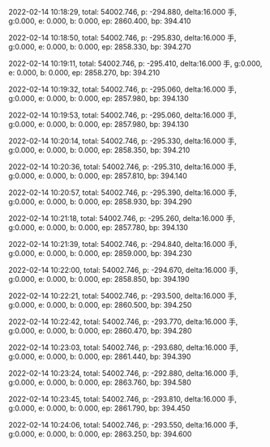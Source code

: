 2022-02-14 10:18:29, total: 54002.746, p: -294.880, delta:16.000 手, g:0.000, e: 0.000, b: 0.000, ep: 2860.400, bp: 394.410

2022-02-14 10:18:50, total: 54002.746, p: -295.830, delta:16.000 手, g:0.000, e: 0.000, b: 0.000, ep: 2858.330, bp: 394.270

2022-02-14 10:19:11, total: 54002.746, p: -295.410, delta:16.000 手, g:0.000, e: 0.000, b: 0.000, ep: 2858.270, bp: 394.210

2022-02-14 10:19:32, total: 54002.746, p: -295.060, delta:16.000 手, g:0.000, e: 0.000, b: 0.000, ep: 2857.980, bp: 394.130

2022-02-14 10:19:53, total: 54002.746, p: -295.060, delta:16.000 手, g:0.000, e: 0.000, b: 0.000, ep: 2857.980, bp: 394.130

2022-02-14 10:20:14, total: 54002.746, p: -295.330, delta:16.000 手, g:0.000, e: 0.000, b: 0.000, ep: 2858.350, bp: 394.210

2022-02-14 10:20:36, total: 54002.746, p: -295.310, delta:16.000 手, g:0.000, e: 0.000, b: 0.000, ep: 2857.810, bp: 394.140

2022-02-14 10:20:57, total: 54002.746, p: -295.390, delta:16.000 手, g:0.000, e: 0.000, b: 0.000, ep: 2858.930, bp: 394.290

2022-02-14 10:21:18, total: 54002.746, p: -295.260, delta:16.000 手, g:0.000, e: 0.000, b: 0.000, ep: 2857.780, bp: 394.130

2022-02-14 10:21:39, total: 54002.746, p: -294.840, delta:16.000 手, g:0.000, e: 0.000, b: 0.000, ep: 2859.000, bp: 394.230

2022-02-14 10:22:00, total: 54002.746, p: -294.670, delta:16.000 手, g:0.000, e: 0.000, b: 0.000, ep: 2858.850, bp: 394.190

2022-02-14 10:22:21, total: 54002.746, p: -293.500, delta:16.000 手, g:0.000, e: 0.000, b: 0.000, ep: 2860.500, bp: 394.250

2022-02-14 10:22:42, total: 54002.746, p: -293.770, delta:16.000 手, g:0.000, e: 0.000, b: 0.000, ep: 2860.470, bp: 394.280

2022-02-14 10:23:03, total: 54002.746, p: -293.680, delta:16.000 手, g:0.000, e: 0.000, b: 0.000, ep: 2861.440, bp: 394.390

2022-02-14 10:23:24, total: 54002.746, p: -292.880, delta:16.000 手, g:0.000, e: 0.000, b: 0.000, ep: 2863.760, bp: 394.580

2022-02-14 10:23:45, total: 54002.746, p: -293.810, delta:16.000 手, g:0.000, e: 0.000, b: 0.000, ep: 2861.790, bp: 394.450

2022-02-14 10:24:06, total: 54002.746, p: -293.550, delta:16.000 手, g:0.000, e: 0.000, b: 0.000, ep: 2863.250, bp: 394.600
